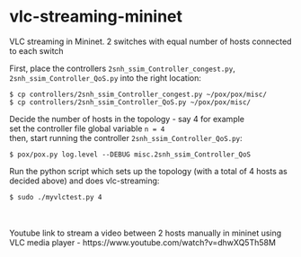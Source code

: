 # vlc-streaming-mininet
VLC streaming in Mininet. 2 switches with equal number of hosts connected to each switch

First, place the controllers `2snh_ssim_Controller_congest.py`, `2snh_ssim_Controller_QoS.py` into the right location:
```
$ cp controllers/2snh_ssim_Controller_congest.py ~/pox/pox/misc/
$ cp controllers/2snh_ssim_Controller_QoS.py ~/pox/pox/misc/
```

Decide the number of hosts in the topology - say 4 for example <br>
set the controller file global variable `n = 4` <br>
then, start running the controller `2snh_ssim_Controller_QoS.py`:
```
$ pox/pox.py log.level --DEBUG misc.2snh_ssim_Controller_QoS
```

Run the python script which sets up the topology (with a total of 4 hosts as decided above) and does vlc-streaming:
```
$ sudo ./myvlctest.py 4
```

<br>
<br>
Youtube link to stream a video between 2 hosts manually in mininet using VLC media player - https://www.youtube.com/watch?v=dhwXQ5Th58M
